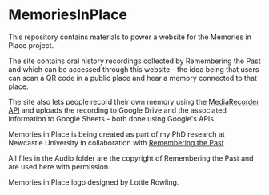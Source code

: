 ﻿# MemoriesInPlace
 
 This repository contains materials to power a website for the Memories in Place project.
 
The site contains oral history recordings collected by Remembering the Past and which can be accessed through this website - the idea being that users can scan a QR code in a public place and hear a memory connected to that place.
 
The site also lets people record their own memory using the [MediaRecorder API](https://developer.mozilla.org/en-US/docs/Web/API/MediaRecorder) and uploads the recording to Google Drive and the associated information to Google Sheets - both done using Google's APIs.

Memories in Place is being created as part of my PhD research at Newcastle University in collaboration with [Remembering the Past](https://www.rememberingthepast.co.uk/)

All files in the Audio folder are the copyright of Remembering the Past and are used here with permission.

Memories in Place logo designed by Lottie Rowling.
 
 

